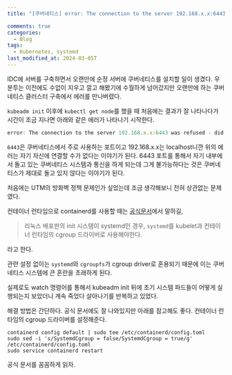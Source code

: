 ```yaml
---
title: "[쿠버네티스] error: The connection to the server 192.168.x.x:6443 was refused - did you specify the right host or port?"

comments: true
categories:
  - Blog
tags:
  - Kubernetes, systemd
last_modified_at: 2024-03-05T
---
```


IDC에 서버를 구축하면서 오랜만에 순정 서버에 쿠버네티스를 설치할 일이 생겼다. 우분투는 이전에도 수없이 지우고 깔고 해봤기에 수월하게 넘어갔지만 오랜만에 하는 쿠버네티스 클러스터 구축에서 에러를 만나버렸다.

`kubeadm init` 이후에 `kubectl get node`를 했을 때 처음에는 결과가 잘 나타나다가 시간이 조금 지나면 아래와 같은 에러가 나타나기 시작한다.

```javascript
error: The connection to the server 192.168.x.x:6443 was refused - did you specify the right host or port?
```

`6443`은 쿠버네티스에서 주로 사용하는 포트이고 192.168.x.x는 localhost니깐 위의 에러는 자기 자신에 연결할 수가 없다는 이야기가 된다. 6443 포트를 통해서 자기 내부에서 돌고 있는 쿠버네티스 시스템과 통신을 하게 되는데 그게 불가능하다는 것은 쿠버네티스가 제대로 돌고 있지 않다는 이야기가 된다.

처음에는 UTM의 방화벽 정책 문제인가 싶었는데 조금 생각해보니 전혀 상관없는 문제였다.

컨테이너 런타임으로 containerd를 사용할 때는 [공식문서](https://kubernetes.io/ko/docs/setup/production-environment/container-runtimes/)에서 말하길,

> 리눅스 배포판의 init 시스템이 systemd인 경우, `systemd`를 kubelet과 컨테이너 런타임의 cgroup 드라이버로 사용해야한다.

라고 한다.

관련 설정 없이는 `systemd`와 `cgroupfs`가 cgroup driver로 혼용되기 때문에 이는 쿠버네티스 시스템에 큰 혼란을 초래하게 된다.

실제로도 watch 명령어를 통해서 kubeadm init 뒤에 초기 시스템 파드들이 어떻게 실행되는지 보았더니 계속 죽었다 살아나기를 반복하고 있었다.

해결 방법은 간단하다. 공식 문서에도 잘 나와있지만 아래를 참고해도 좋다. 컨테이너 런타임의 cgroup 드라이버를 설정해준다.

```
containerd config default | sudo tee /etc/containerd/config.toml
sudo sed -i 's/SystemdCgroup = false/SystemdCgroup = true/g' /etc/containerd/config.toml
sudo service containerd restart
```

공식 문서를 꼼꼼하게 읽자.
